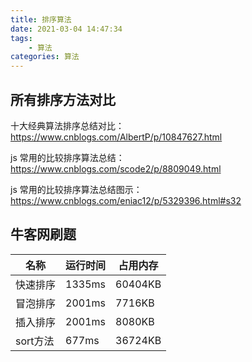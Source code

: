 ```yaml
---
title: 排序算法
date: 2021-03-04 14:47:34
tags:
	- 算法
categories: 算法
---
```


 

## 所有排序方法对比

十大经典算法排序总结对比：https://www.cnblogs.com/AlbertP/p/10847627.html

js 常用的比较排序算法总结： https://www.cnblogs.com/scode2/p/8809049.html

js 常用的比较排序算法总结图示：https://www.cnblogs.com/eniac12/p/5329396.html#s32

## 牛客网刷题

| 名称     | 运行时间 | 占用内存 |
| -------- | -------- | -------- |
| 快速排序 | 1335ms   | 60404KB  |
| 冒泡排序 | 2001ms   | 7716KB   |
| 插入排序 | 2001ms   | 8080KB   |
| sort方法 | 677ms    | 36724KB  |

